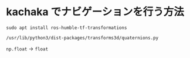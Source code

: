 # kachaka でナビゲーションを行う方法
```
sudo apt install ros-humble-tf-transformations 
```
```
/usr/lib/python3/dist-packages/transforms3d/quaternions.py
```
`np.float` -> `float`